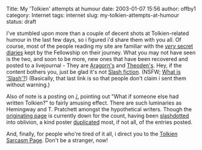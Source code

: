 Title: My 'Tolkien' attempts at humour
date: 2003-01-07 15:56
author: offby1
category: Internet
tags: internet
slug: my-tolkien-attempts-at-humour
status: draft

I've stumbled upon more than a couple of decent shots at Tolkien-related humour in the last few days, so i figured i'd share them with you all. Of course, most of the people reading my site are familiar with the [*very* secret diaries](http://home.nyu.edu/~amw243/diaries/) kept by the Fellowship on their journey. What you may not have seen is the two, and soon to be more, new ones that have been recovered and posted to a livejournal - They are [Aragorn's](http://www.livejournal.com/talkread.bml?journal=cassieclaire&itemid=21484) and [Theoden's](http://www.livejournal.com/talkread.bml?journal=cassieclaire&itemid=22029). Hey, if the content bothers you, just be glad it's not [Slash fiction](http://www.femgeeks.net/tolkien/archive.html). (NSFW; [What is 'Slash'?](http://members.aol.com/RtNicholas/private/what.htm)) (Basically, that last link is so that people don't claim i sent them without warning.)

Also of note is a posting on [/.](http://slashdot.org/) pointing out "What if someone else had written Tolkien?" to fairly amusing effect. There are such luminaries as Hemingway and T. Pratchett amongst the hypothetical writers. Though the [originating page](http://boards.straightdope.com/sdmb/showthread.php?s=ce24f67f4391402642140618dcde1e00&threadid=138905&perpage=50&pagenumber=1) is currently down for the count, having been [slashdotted](http://www.tuxedo.org/~esr/jargon/html/entry/slashdot-effect.html) into oblivion, a kind poster [duplicated](http://slashdot.org/comments.pl?sid=49969&cid=5031644) most, if not all, of the entries posted.

And, finally, for people who're tired of it all, i direct you to the [Tolkien Sarcasm Page](http://flyingmoose.org/tolksarc/tolksarc.htm). Don't be a stranger, now!
